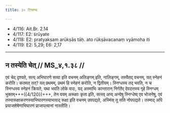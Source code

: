 ```yaml
---
title: ३० टिप्पण्यः

---
```

- 4/116: Ait.Br. 2.14
- 4/117: E2: śrūyate
- 4/118: E2: pratyakṣam arūkṣās tāḥ. ato rūkṣāvacanaṃ vyāmoha iti
- 4/119: E2: 5,29; E6: 2,17

____________________________________________


## न तस्येति चेत् // MS_४,१.३८ //

एवं चेद् दृश्यते, सत्य् अभिघारणे सव्या इति वचनम् अलिङ्गम् इति, नालिङ्गम्, तस्यैतद् वचनम्, यत् स्नेहनं करोति। कतमत् तत्? यत् प्रथमम्, प्रथमं हि स्नेहनं करोति, न द्वितीयम्। स्निग्धस्य तद् भवति, न च स्निग्धस्य स्नेहनं क्रियते, यथा भवति लोके वादः, यद् अस्माभिः कान्तारान् निर्गतैर् देवदत्तस्य गृहे स्निग्धम् भुक्तम्+++({4/120})+++, तेन वयम् अरूक्षाः कृता इति, सत्स्व् अप्य् अन्येषु स्निग्धेष्व् एव भोजनेषु, एवं तस्यारूक्षाकरणस्याभिघारणस्याभावाद् रूक्षा इति वचनम् उपपद्यते, अस्मिंस् तु सति नोपपद्यते। तस्माद् अपि प्रयाजशेषेणाभिघारणं प्राजापत्यानां नास्तीति।

